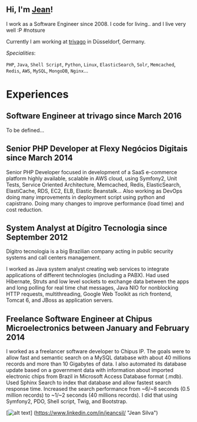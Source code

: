 ## Hi, I'm [Jean](mailto:me@jeancsil.com)!
I work as a Software Engineer since 2008.
I code for living.. and I live very well :P #notsure

Currently I am working at [trivago](https://twitter.com/lifeattrivago?lang=en) in Düsseldorf, Germany.

_Specialities_:

`PHP`, `Java`, `Shell Script`, `Python`, `Linux`, `ElasticSearch`, `Solr`, `Memcached`, `Redis`, `AWS`, `MySQL`, `MongoDB`, `Nginx`...

# Experiences
## Software Engineer at trivago since March 2016
To be defined...
## Senior PHP Developer at Flexy Negócios Digitais since March 2014
Senior PHP Developer focused in development of a SaaS e-commerce platform highly available, scalable in AWS cloud, using Symfony2, Unit Tests, Service Oriented Architecture, Memcached, Redis, ElasticSearch, ElastiCache, RDS, EC2, ELB, Elastic Beanstalk...
Also working as DevOps doing many improvements in deployment script using python and capistrano. Doing many changes to improve performance (load time) and cost reduction.
## System Analyst at Dígitro Tecnologia since September 2012
Dígitro tecnologia is a big Brazilian company acting in public security systems and call centers management.

I worked as Java system analyst creating web services to integrate applications of different technologies (including a PABX).
Had used Hibernate, Struts and low level sockets to exchange data between the apps and long polling for real time chat messages, Java NIO for non­blocking HTTP requests, multithreading, Google Web Toolkit as rich front­end, Tomcat 6, and JBoss as application servers.
## Freelance Software Engineer at Chipus Microelectronics between January and February 2014
I worked as a freelancer software developer to ​Chipus IP​. The goals were to allow fast and semantic search on a MySQL database with about 40 millions records and more than 10 Gigabytes of data.
I also automated its database update based on a government data with information about imported electronic chips from Brazil in Microsoft Access Database format (.mdb).
Used Sphinx Search to index that database and allow fastest search response time.
Increased the search performance from ~6/~8 seconds (0.5 million records) to ~1/~2 seconds (40 millions records).
I did that using Symfony2, PDO, Shell script, Twig, and Bootstrap.

[![alt text](https://content.linkedin.com/etc/designs/linkedin/katy/global/clientlibs/img/logo.png)]
(https://www.linkedin.com/in/jeancsil/ "Jean Silva")
